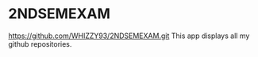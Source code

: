 # 2NDSEMEXAM
https://github.com/WHIZZY93/2NDSEMEXAM.git
This app displays all my github repositories.
